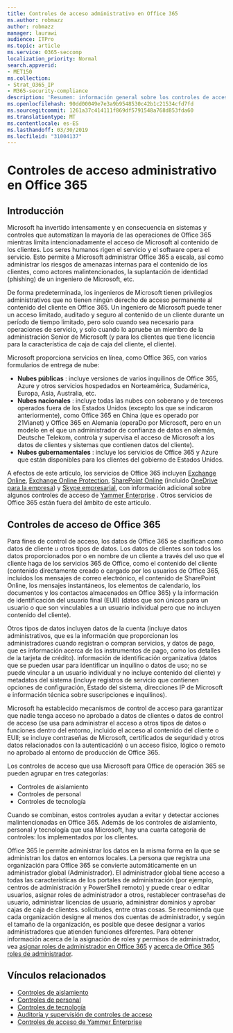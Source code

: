 ```yaml
---
title: Controles de acceso administrativo en Office 365
ms.author: robmazz
author: robmazz
manager: laurawi
audience: ITPro
ms.topic: article
ms.service: O365-seccomp
localization_priority: Normal
search.appverid:
- MET150
ms.collection:
- Strat_O365_IP
- M365-security-compliance
description: 'Resumen: información general sobre los controles de acceso administrativo de Office 365 y la categorización de datos.'
ms.openlocfilehash: 90dd00049e7e3a9b9548530c42b1c21534cfd7fd
ms.sourcegitcommit: 1261a37c414111f869df5791548a768d853fda60
ms.translationtype: MT
ms.contentlocale: es-ES
ms.lasthandoff: 03/30/2019
ms.locfileid: "31004137"
---
```

# <a name="administrative-access-controls-in-office-365"></a>Controles de acceso administrativo en Office 365 

## <a name="introduction"></a>Introducción
Microsoft ha invertido intensamente y en consecuencia en sistemas y controles que automatizan la mayoría de las operaciones de Office 365 mientras limita intencionadamente el acceso de Microsoft al contenido de los clientes. Los seres humanos rigen el servicio y el software opera el servicio. Esto permite a Microsoft administrar Office 365 a escala, así como administrar los riesgos de amenazas internas para el contenido de los clientes, como actores malintencionados, la suplantación de identidad (phishing) de un ingeniero de Microsoft, etc.

De forma predeterminada, los ingenieros de Microsoft tienen privilegios administrativos que no tienen ningún derecho de acceso permanente al contenido del cliente en Office 365. Un ingeniero de Microsoft puede tener un acceso limitado, auditado y seguro al contenido de un cliente durante un período de tiempo limitado, pero solo cuando sea necesario para operaciones de servicio, y solo cuando lo apruebe un miembro de la administración Senior de Microsoft (y para los clientes que tiene licencia para la característica de caja de caja del cliente, el cliente).

Microsoft proporciona servicios en línea, como Office 365, con varios formularios de entrega de nube:

- **Nubes públicas** : incluye versiones de varios inquilinos de Office 365, Azure y otros servicios hospedados en Norteamérica, Sudamérica, Europa, Asia, Australia, etc.
- **Nubes nacionales** : incluye todas las nubes con soberano y de terceros operados fuera de los Estados Unidos (excepto los que se indicaron anteriormente), como Office 365 en China (que es operado por 21Vianet) y Office 365 en Alemania (operaDo por Microsoft, pero en un modelo en el que un administrador de confianza de datos en alemán, Deutsche Telekom, controla y supervisa el acceso de Microsoft a los datos de clientes y sistemas que contienen datos del cliente).
- **Nubes gubernamentales** : incluye los servicios de Office 365 y Azure que están disponibles para los clientes del gobierno de Estados Unidos.

A efectos de este artículo, los servicios de Office 365 incluyen [Exchange Online](https://docs.microsoft.com/Exchange/exchange-online), [Exchange Online Protection](https://docs.microsoft.com/Office365/SecurityCompliance/eop/exchange-online-protection-overview), [SharePoint Online](https://docs.microsoft.com/sharepoint/sharepoint-online) (incluido [OneDrive para la empresa](https://docs.microsoft.com/OneDrive/onedrive)) y [Skype empresarial](https://docs.microsoft.com/SkypeForBusiness/skype-for-business-online), con información adicional sobre algunos controles de acceso de [Yammer Enterprise](https://support.office.com/article/yammer-–-admin-help-e1464355-1f97-49ac-b2aa-dd320b179dbe?ui=en-US&rs=en-US&ad=US) . Otros servicios de Office 365 están fuera del ámbito de este artículo.

## <a name="office-365-access-controls"></a>Controles de acceso de Office 365
Para fines de control de acceso, los datos de Office 365 se clasifican como datos de cliente u otros tipos de datos. Los datos de clientes son todos los datos proporcionados por o en nombre de un cliente a través del uso que el cliente haga de los servicios 365 de Office, como el contenido del cliente (contenido directamente creado o cargado por los usuarios de Office 365, incluidos los mensajes de correo electrónico, el contenido de SharePoint Online, los mensajes instantáneos, los elementos de calendario, los documentos y los contactos almacenados en Office 365) y la información de identificación del usuario final (EUII) (datos que son únicos para un usuario o que son vinculables a un usuario individual pero que no incluyen contenido del cliente). 

Otros tipos de datos incluyen datos de la cuenta (incluye datos administrativos, que es la información que proporcionan los administradores cuando registran o compran servicios, y datos de pago, que es información acerca de los instrumentos de pago, como los detalles de la tarjeta de crédito). información de identificación organizativa (datos que se pueden usar para identificar un inquilino o datos de uso; no se puede vincular a un usuario individual y no incluye contenido del cliente) y metadatos del sistema (incluye registros de servicio que contienen opciones de configuración, Estado del sistema, direcciones IP de Microsoft e información técnica sobre suscripciones e inquilinos).

Microsoft ha establecido mecanismos de control de acceso para garantizar que nadie tenga acceso no aprobado a datos de clientes o datos de control de acceso (se usa para administrar el acceso a otros tipos de datos o funciones dentro del entorno, incluido el acceso al contenido del cliente o EUII; se incluye contraseñas de Microsoft, certificados de seguridad y otros datos relacionados con la autenticación) o un acceso físico, lógico o remoto no aprobado al entorno de producción de Office 365.

Los controles de acceso que usa Microsoft para Office de operación 365 se pueden agrupar en tres categorías:
- Controles de aislamiento
- Controles de personal
- Controles de tecnología

Cuando se combinan, estos controles ayudan a evitar y detectar acciones malintencionadas en Office 365. Además de los controles de aislamiento, personal y tecnología que usa Microsoft, hay una cuarta categoría de controles: los implementados por los clientes.

Office 365 le permite administrar los datos en la misma forma en la que se administran los datos en entornos locales. La persona que registra una organización para Office 365 se convierte automáticamente en un administrador global (Administrador). El administrador global tiene acceso a todas las características de los portales de administración (por ejemplo, centros de administración y PowerShell remoto) y puede crear o editar usuarios, asignar roles de administrador a otros, restablecer contraseñas de usuario, administrar licencias de usuario, administrar dominios y aprobar cajas de caja de clientes. solicitudes, entre otras cosas. Se recomienda que cada organización designe al menos dos cuentas de administrador, y según el tamaño de la organización, es posible que desee designar a varios administradores que atienden funciones diferentes. Para obtener información acerca de la asignación de roles y permisos de administrador, vea [asignar roles de administrador en Office 365](https://support.office.com/article/Assigning-admin-roles-in-Office-365-eac4d046-1afd-4f1a-85fc-8219c79e1504) y [acerca de Office 365 roles de administrador](https://support.office.com/article/Permissions-in-Office-365-DA585EEA-F576-4F55-A1E0-87090B6AAA9D).


## <a name="related-links"></a>Vínculos relacionados

- [Controles de aislamiento](office-365-isolation-controls.md)
- [Controles de personal](office-365-personnel-controls.md)
- [Controles de tecnología](office-365-technology-controls.md)
- [Auditoría y supervisión de controles de acceso](office-365-monitoring-and-auditing-access-controls.md)
- [Controles de acceso de Yammer Enterprise](office-365-yammer-enterprise-access-controls.md)